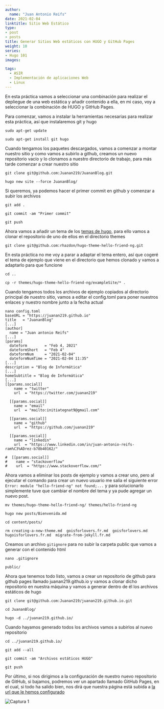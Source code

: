 ```yaml
---
author:
  name: "Juan Antonio Reifs"
date: 2021-02-04
linktitle: Sitio Web Estático
type:
- post
- posts
title: Generar Sitios Web estáticos con HUGO y GitHub Pages
weight: 10
series:
- Hugo 101
images:

tags:
  - ASIR
  - Implementación de aplicaciones Web
  - Linux
---
```


En esta práctica vamos a seleccionar una combinación para realizar el depliegue de una web estática y añadir contenido a ella, en mi caso, voy a seleccionar la combinación de HUGO y GitHub Pages.

Para comenzar, vamos a instalar la herramientas necesarias para realizar esta práctica, así que instalaremos git y hugo
~~~
sudo apt-get update

sudo apt-get install git hugo
~~~

Cuando tengamos los paquetes descargados, vamos a comenzar a montar nuestro sitio y como vamos a subirlo a github, creamos un nuevo repositorio vacío y lo clonamos a nuestro directorio de trabajo, para más tarde comenzar a crear nuestro sitio
~~~
git clone git@github.com:Juanan219/JuananBlog.git

hugo new site --force JuananBlog/
~~~

Si queremos, ya podemos hacer el primer commit en github y comenzar a subir los archivos
~~~
git add .

git commit -am "Primer commit"

git push
~~~

Ahora vamos a añadir un tema de los [temas de hugo](https://themes.gohugo.io/), para ello vamos a clonar el repositorio de uno de ellos en el directorio themes
~~~
git clone git@github.com:rhazdon/hugo-theme-hello-friend-ng.git
~~~

En esta práctica no me voy a parar a adaptar el tema entero, así que cogeré el tema de ejemplo que viene en el directorio que hemos clonado y vamos a adaptarlo para que funcione
~~~
cd ..

cp -r themes/hugo-theme-hello-friend-ng/exampleSite/* .
~~~

Cuando tengamos todos los archivos de ejemplo copiados al directorio principal de nuestro sitio, vamos a editar el config.toml para poner nuestros enlaces y nuestro nombre junto a la fecha actual
~~~
nano config.toml
baseURL = "https://juanan219.github.io"
title   = "JuananBlog"
[...]
[author]
  name = "Juan antonio Reifs"
[...]
[params]
  dateform        = "Feb 4, 2021"
  dateformShort   = "Feb 4"
  dateformNum     = "2021-02-04"
  dateformNumTime = "2021-02-04 11:35"
[...]
description = "Blog de Informática"
[...]
homeSubtitle = "Blog de Informática"
[...]
[[params.social]]
    name = "twitter"
    url  = "https://twitter.com/juanan219"

  [[params.social]]
    name = "email"
    url  = "mailto:initiategnat9@gmail.com"

  [[params.social]]
    name = "github"
    url  = "https://github.com/juanan219"

  [[params.social]]
    name = "linkedin"
    url  = "https://www.linkedin.com/in/juan-antonio-reifs-ram%C3%ADrez-b78b40162/"

#  [[params.social]]
#    name = "stackoverflow"
#    url  = "https://www.stackoverflow.com/"
~~~

Ahora vamos a eliminar los posts de ejemplo y vamos a crear uno, pero al ejecutar el comando para crear un nuevo usuario me salía el siguiente error `Error: module "hello-friend-ng" not found;...` y para solucionarlo simplemente tuve que cambiar el nombre del tema y ya pude agregar un nuevo post.
~~~
mv themes/hugo-theme-hello-friend-ng/ themes/hello-friend-ng

hugo new posts/Bienvenida.md

cd content/posts/

rm creating-a-new-theme.md  goisforlovers.fr.md  goisforlovers.md  hugoisforlovers.fr.md  migrate-from-jekyll.fr.md
~~~

Creamos un archivo `gitignore` para no subir la carpeta public que vamos a generar con el contenido html
~~~
nano .gitignore

public/
~~~

Ahora que tenemos todo listo, vamos a crear un repositorio de github para github pages llamado juanan219.github.io y vamos a clonar dicho repositorio en nuestra máquina y vamos a generar dentro de él los archivos estáticos de hugo
~~~
git clone git@github.com:Juanan219/juanan219.github.io.git

cd JuananBlog/

hugo -d ../juanan219.github.io/
~~~

Cuando hayamos generado todos los archivos vamos a subirlos al nuevo repositorio
~~~
cd ../juanan219.github.io/

git add --all

git commit -am "Archivos estáticos HUGO"

git push
~~~

Por último, si nos dirigimos a la configuración de nuestro nuevo repositorio de GitHub, si bajamos, podremos ver un apartado llamado GitHub Pages, en el cual, si todo ha salido bien, nos dirá que nuestra página está subida a [la url que le hemos configurado](https://juanan219.github.io/)

![Captura 1](/web_estatica/1.PNG)
